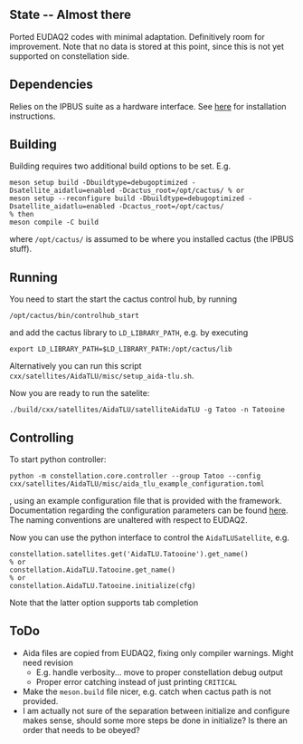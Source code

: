 ## State -- Almost there
Ported EUDAQ2 codes with minimal adaptation. Definitively room for improvement. Note that no data is stored at this point, since this is not yet supported on constellation side.

## Dependencies
Relies on the IPBUS suite as a hardware interface. See [here](https://ipbus.web.cern.ch/doc/user/html/index.html) for installation instructions.

## Building
Building requires two additional build options to be set. E.g.
```
meson setup build -Dbuildtype=debugoptimized -Dsatellite_aidatlu=enabled -Dcactus_root=/opt/cactus/ % or
meson setup --reconfigure build -Dbuildtype=debugoptimized -Dsatellite_aidatlu=enabled -Dcactus_root=/opt/cactus/
% then
meson compile -C build
```
where `/opt/cactus/` is assumed to be where you installed cactus (the IPBUS stuff).

## Running
You need to start the start the cactus control hub, by running
```
/opt/cactus/bin/controlhub_start
```
and add the cactus library to `LD_LIBRARY_PATH`, e.g. by executing
```
export LD_LIBRARY_PATH=$LD_LIBRARY_PATH:/opt/cactus/lib
```
Alternatively you can run this script `cxx/satellites/AidaTLU/misc/setup_aida-tlu.sh`.

Now you are ready to run the satelite:
```
./build/cxx/satellites/AidaTLU/satelliteAidaTLU -g Tatoo -n Tatooine
```

## Controlling
To start python controller:
```
python -m constellation.core.controller --group Tatoo --config cxx/satellites/AidaTLU/misc/aida_tlu_example_configuration.toml
```
, using an example configuration file that is provided with the framework. Documentation regarding the configuration parameters can be found [here](https://ohwr.org/project/fmc-mtlu/blob/master/Documentation/Main_TLU.pdf). The naming conventions are unaltered with respect to EUDAQ2.

Now you can use the python interface to control the `AidaTLUSatellite`, e.g.
```
constellation.satellites.get('AidaTLU.Tatooine').get_name()
% or
constellation.AidaTLU.Tatooine.get_name()
% or
constellation.AidaTLU.Tatooine.initialize(cfg)
```
Note that the latter option supports tab completion

## ToDo
* Aida files are copied from EUDAQ2, fixing only compiler warnings. Might need revision
  * E.g. handle verbosity... move to proper constellation debug output
  * Proper error catching instead of just printing `CRITICAL`
* Make the `meson.build` file nicer, e.g. catch when cactus path is not provided.
* I am actually not sure of the separation between initialize and configure makes sense, should some more steps be done in initialize? Is there an order that needs to be obeyed?
